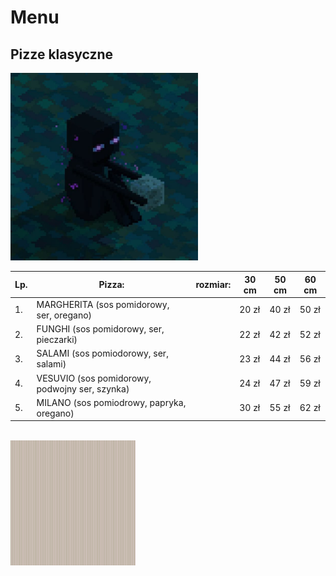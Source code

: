 # Menu

## Pizze klasyczne 


<img src = "img/enderman.png" width = 300>


|Lp.|Pizza:                                          |rozmiar: | 30 cm | 50 cm | 60 cm |
|---|------------------------------------------------|--------|-------|-------|---------|
|1. |MARGHERITA (sos pomidorowy, ser, oregano)       |        |20 zł  | 40 zł | 50 zł   |
|2. |FUNGHI (sos pomidorowy, ser, pieczarki)         |        |22 zł  | 42 zł | 52 zł   |
|3. |SALAMI (sos pomiodorowy, ser, salami)           |        |23 zł  | 44 zł | 56 zł   |
|4. |VESUVIO (sos pomidorowy, podwojny ser, szynka)  |        |24 zł  | 47 zł | 59 zł   |
|5. |MILANO (sos pomiodrowy, papryka, oregano)       |        |30 zł  | 55 zł | 62 zł   |


<br>
<img src = "img/profile.png" width = 200>
